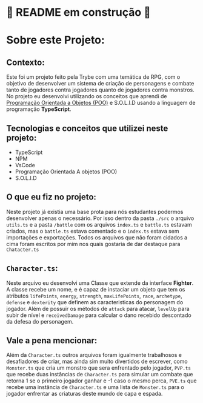# 🚧 README em construção 🚧

# Sobre este Projeto:

## Contexto:
  Este foi um projeto feito pela <d href="https://www.betrybe.com/">Trybe</a> com uma temática de RPG, com o objetivo de desenvolver um sistema de criação de personagens e combate tanto de jogadores contra jogadores quanto de jogadores contra monstros.
  No projeto eu desenvolvi utilizando os conceitos que aprendi de <u>Programação Orientada a Objetos (POO)</u> e S.O.L.I.D usando a linguagem de programação <b>TypeScript</b>.

## Tecnologias e conceitos que utilizei neste projeto:
- TypeScript
- NPM
- VsCode
- Programação Orientada A objetos (POO)
- S.O.L.I.D

## O que eu fiz no projeto:

  Neste projeto já existia uma base prota para nós estudantes podermos desenvolver apenas o necessário. Por isso dentro da pasta ```./src``` o arquivo ```utils.ts``` e a pasta ```/battle``` com os arquivos ```index.ts``` e ```battle.ts``` estavam criados, mas o ```battle.ts``` estava comentado e o ```index.ts``` estava sem importações e exportações.
  Todos os arquivos que não foram cidados a cima foram escritos por mim nos quais gostaria de dar destaque para ```Chatacter.ts```
  
## ```Character.ts```:

Neste arquivo eu desenvolvi uma Classe que extende da interface <b>Fighter</b>. A classe recebe um nome, e é capaz de instaciar um objeto que tem os atributos ```lifePoints```, ```energy```, ```strength```, ```maxLifePoints```, ```race```, ```archetype```, ```defense``` e ```dexterity``` que definem as caracteristicas do personagem do jogador. Além de possuir os métodos de ```attack``` para atacar, ```levelUp``` para subir de nível e ```receivedDamage``` para calcular o dano recebido descontado da defesa do personagem.

## Vale a pena mencionar:

Além da ```Character.ts``` outros arquivos foram igualmente trabalhosos e desafiadores de criar, mas ainda sim muito divertidos de escrever, como ```Monster.ts``` que cria um monstro que sera enfrentado pelo jogador, ```PVP.ts``` que recebe duas instâncias de ```Character.ts``` para simular um combate que retorna 1 se o primeiro jogador ganhar e -1 caso o mesmo perca, ```PVE.ts``` que recebe uma instância de ```Character.ts``` e uma lista de ```Monster.ts``` para o jogador enfrentar as criaturas deste mundo de capa e espada.
